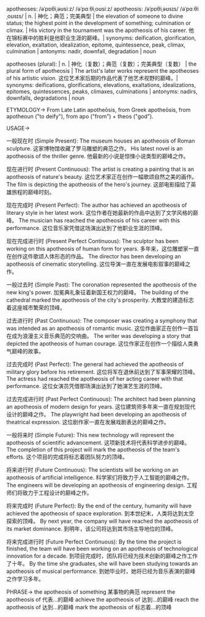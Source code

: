 apotheoses: /əˈpɒθiˌəʊsiːz/ /əˈpɑːθiˌoʊsiːz/
apotheosis: /əˈpɒθiˌəʊsɪs/ /əˈpɑːθiˌoʊsɪs/
| n. | 神化；典范；完美典型 | the elevation of someone to divine status; the highest point in the development of something; culmination or climax. |  His victory in the tournament was the apotheosis of his career.  他在锦标赛中的胜利是他职业生涯的巅峰。| synonyms:  deification, glorification, elevation, exaltation, idealization, epitome, quintessence, peak, climax, culmination | antonyms:  nadir, downfall, degradation | noun

apotheoses (plural):
| n. | 神化（复数）；典范（复数）；完美典型（复数） | the plural form of apotheosis | The artist's later works represent the apotheoses of his artistic vision.  这位艺术家后期的作品代表了他艺术视野的巅峰。| synonyms:  deifications, glorifications, elevations, exaltations, idealizations, epitomes, quintessences, peaks, climaxes, culminations | antonyms: nadirs, downfalls, degradations | noun


ETYMOLOGY->
From Late Latin apotheōsis, from Greek apotheōsis, from apotheoun ("to deify"), from apo ("from") + theos ("god").

USAGE->

一般现在时 (Simple Present):
The museum houses an apotheosis of Roman sculpture.  这家博物馆收藏了罗马雕塑的典范之作。
His latest novel is an apotheosis of the thriller genre. 他最新的小说是惊悚小说类型的巅峰之作。

现在进行时 (Present Continuous):
The artist is creating a painting that is an apotheosis of nature's beauty.  这位艺术家正在创作一幅歌颂自然之美的画作。
The film is depicting the apotheosis of the hero's journey. 这部电影描绘了英雄旅程的巅峰时刻。

现在完成时 (Present Perfect):
The author has achieved an apotheosis of literary style in her latest work.  这位作者在她最新的作品中达到了文学风格的巅峰。
The musician has reached the apotheosis of his career with this performance. 这位音乐家凭借这场演出达到了他职业生涯的顶峰。

现在完成进行时 (Present Perfect Continuous):
The sculptor has been working on this apotheosis of human form for years. 多年来，这位雕塑家一直在创作这件歌颂人体形态的作品。
The director has been developing an apotheosis of cinematic storytelling. 这位导演一直在发展电影叙事的巅峰之作。


一般过去时 (Simple Past):
The coronation represented the apotheosis of the new king's power. 加冕典礼象征着新国王权力的巅峰。
The building of the cathedral marked the apotheosis of the city's prosperity.  大教堂的建造标志着这座城市繁荣的顶峰。

过去进行时 (Past Continuous):
The composer was creating a symphony that was intended as an apotheosis of romantic music.  这位作曲家正在创作一首旨在成为浪漫主义音乐典范的交响曲。
The writer was developing a story that depicted the apotheosis of human courage.  这位作家正在创作一个描绘人类勇气巅峰的故事。

过去完成时 (Past Perfect):
The general had achieved the apotheosis of military glory before his retirement.  这位将军在退休前达到了军事荣耀的顶峰。
The actress had reached the apotheosis of her acting career with that performance.  这位女演员凭借那场演出达到了她演艺生涯的顶峰。

过去完成进行时 (Past Perfect Continuous):
The architect had been planning an apotheosis of modern design for years.  这位建筑师多年来一直在规划现代设计的巅峰之作。
The playwright had been developing an apotheosis of theatrical expression.  这位剧作家一直在发展戏剧表达的巅峰之作。

一般将来时 (Simple Future):
This new technology will represent the apotheosis of scientific advancement. 这项新技术将代表科学进步的巅峰。
The completion of this project will mark the apotheosis of the team's efforts.  这个项目的完成将标志着团队努力的顶峰。

将来进行时 (Future Continuous):
The scientists will be working on an apotheosis of artificial intelligence.  科学家们将致力于人工智能的巅峰之作。
The engineers will be developing an apotheosis of engineering design.  工程师们将致力于工程设计的巅峰之作。

将来完成时 (Future Perfect):
By the end of the century, humanity will have achieved the apotheosis of space exploration. 到本世纪末，人类将达到太空探索的顶峰。
By next year, the company will have reached the apotheosis of its market dominance. 到明年，该公司将达到其市场主导地位的顶峰。

将来完成进行时 (Future Perfect Continuous):
By the time the project is finished, the team will have been working on an apotheosis of technological innovation for a decade.  到项目完成时，团队将已经为技术创新的巅峰之作工作了十年。
By the time she graduates, she will have been studying towards an apotheosis of musical performance.  到她毕业时，她将已经为音乐表演的巅峰之作学习多年。

PHRASE->
the apotheosis of something  某事物的典范
represent the apotheosis of  代表...的巅峰
achieve the apotheosis of  达到...的巅峰
reach the apotheosis of  达到...的巅峰
mark the apotheosis of  标志着...的顶峰
